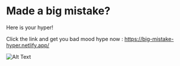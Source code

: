 # Made a big mistake?

Here is your hyper!

Click the link and get you bad mood hype now : https://big-mistake-hyper.netlify.app/



![Alt Text](https://media.giphy.com/media/BY8ORoRpnJDXeBNwxg/source.gif)

